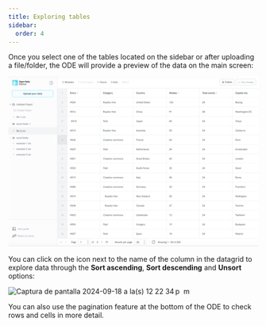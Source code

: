 ```yaml
---
title: Exploring tables
sidebar:
  order: 4
---
```


Once you select one of the tables located on the sidebar or after uploading a file/folder, the ODE will provide a preview of the data on the main screen:

![Main screen data grid](./assets/exploring-tables/main-screen-datagrid.png)

You can click on the icon next to the name of the column in the datagrid to explore data through the **Sort ascending**, **Sort descending** and **Unsort** options:

<img width="516" alt="Captura de pantalla 2024-09-18 a la(s) 12 22 34 p  m" src="https://github.com/user-attachments/assets/45ab42e7-d7eb-49fa-9b48-beff9036d61a">


You can also use the pagination feature at the bottom of the ODE to check rows and cells in more detail.